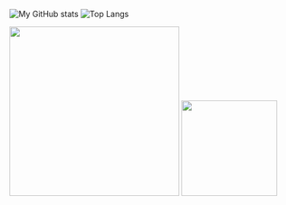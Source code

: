 ![My GitHub stats](https://github-readme-stats.vercel.app/api?username=caezium&show_icons=true&theme=shades-of-purple)
![Top Langs](https://github-readme-stats.vercel.app/api/top-langs/?username=caezium&layout=compact&theme=shadwos-of-purple)

<img src="https://github.com/hhhenrie/hhhenrie/blob/89214832ba533fc2f8b932c5b63660efef975c8f/9500AF1C-94DB-43B5-9E2B-7C31E80F3A60.jpeg" width=300>
<img src="https://user-images.githubusercontent.com/113233555/189475306-7f443f9d-1fc1-4197-9883-faed073ee784.gif" width="169" height="169" />
